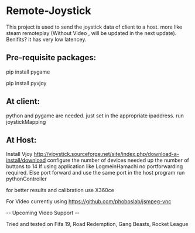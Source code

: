 # Remote-Joystick

This project is used to send the joystick data of client to a host.
more like steam remoteplay (Without Video , will be updated in the next update).
Benifits? it has very low latencey.


## Pre-requisite packages:

pip install pygame 

pip install pyvjoy

## At client:
python and pygame are needed.
just set in the appropriate ipaddress.
run joystickMapping

## At Host:
Install Vjoy  http://vjoystick.sourceforge.net/site/index.php/download-a-install/download
configure the number of devices needed up the number of buttons to 14
If using application like LogmeinHamachi no portforwarding required. 
Else port forward and use the same port in the host program 
run pythonController

for better results and calibration use X360ce 

For Video currently using 
https://github.com/phoboslab/jsmpeg-vnc



-- Upcoming Video Support --

Tried and tested on 
Fifa 19,
Road Redemption,
Gang Beasts,
Rocket League

